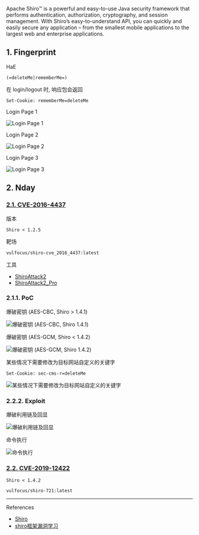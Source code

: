 Apache Shiro™ is a powerful and easy-to-use Java security framework that performs authentication, authorization, cryptography, and session management. With Shiro’s easy-to-understand API, you can quickly and easily secure any application – from the smallest mobile applications to the largest web and enterprise applications.

## 1. Fingerprint

HaE

```
(=deleteMe|rememberMe=)
```

在 login/logout 时, 响应包会返回

```
Set-Cookie: rememberMe=deleteMe
```

Login Page 1

![Login Page 1](./../../../../images/Shiro/Login%20Page%201.png)

Login Page 2

![Login Page 2](./../../../../images/Shiro/Login%20Page%202.png)

Login Page 3

![Login Page 3](./../../../../images/Shiro/Login%20Page%203.png)

## 2. Nday

### [2.1. CVE-2016-4437](https://hackerone.com/hacktivity/cve_discovery?id=CVE-2016-4437)

版本

```
Shiro < 1.2.5
```

靶场

```
vulfocus/shiro-cve_2016_4437:latest
```

工具

- [ShiroAttack2](https://github.com/SummerSec/ShiroAttack2)
- [ShiroAttack2_Pro](https://github.com/Chave0v0/ShiroAttack2_Pro)

### 2.1.1. PoC

爆破密钥 (AES-CBC, Shiro > 1.4.1)

![爆破密钥 (AES-CBC, Shiro  1.4.1)](./../../../../images/Shiro/%E7%88%86%E7%A0%B4%E5%AF%86%E9%92%A5%20(AES-CBC,%20Shiro%20%201.4.1).png)

爆破密钥 (AES-GCM, Shiro < 1.4.2)

![爆破密钥 (AES-GCM, Shiro  1.4.2)](./../../../../images/Shiro/%E7%88%86%E7%A0%B4%E5%AF%86%E9%92%A5%20(AES-GCM,%20Shiro%20%201.4.2).png)

某些情况下需要修改为目标网站自定义的关键字

```
Set-Cookie: sec-cms-r=deleteMe
```

![某些情况下需要修改为目标网站自定义的关键字](./../../../../images/Shiro/%E6%9F%90%E4%BA%9B%E6%83%85%E5%86%B5%E4%B8%8B%E9%9C%80%E8%A6%81%E4%BF%AE%E6%94%B9%E4%B8%BA%E7%9B%AE%E6%A0%87%E7%BD%91%E7%AB%99%E8%87%AA%E5%AE%9A%E4%B9%89%E7%9A%84%E5%85%B3%E9%94%AE%E5%AD%97.png)

### 2.2.2. Exploit

爆破利用链及回显

![爆破利用链及回显](./../../../../images/Shiro/%E7%88%86%E7%A0%B4%E5%88%A9%E7%94%A8%E9%93%BE%E5%8F%8A%E5%9B%9E%E6%98%BE.png)

命令执行

![命令执行](./../../../../images/Shiro/%E5%91%BD%E4%BB%A4%E6%89%A7%E8%A1%8C.png)

### [2.2. CVE-2019-12422](https://hackerone.com/hacktivity/cve_discovery?id=CVE-2019-12422)

```
Shiro < 1.4.2
```

```
vulfocus/shiro-721:latest
```



---

References

- [Shiro](https://shiro.apache.org/)
- [shiro框架漏洞学习](https://www.bilibili.com/video/BV1pRurzFE5W/?spm_id_from=333.1387.favlist.content.click&vd_source=2dcc7806c9580af60063ca1edb63852d)

